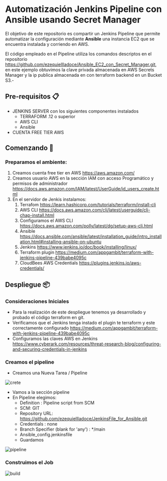 # Automatización Jenkins Pipeline con Ansible usando Secret Manager

El objetivo de este repositorio es compartir un Jenkins Pipeline que permite  automatizar la configuración mediante **Ansible** una  instancia EC2 que se encuentra instalada y corriendo en AWS.

El código empleado en el Pipeline utiliza los comandos descriptos en el repositorio  https://github.com/ezequiellladoce/Ansible_EC2_con_Secret_Manager.git, en este ejemplo obtuvimos la clave privada almacenada en AWS Secrets Manager y la ip publica almacenada en con terraform backend en un Bucket S3.-

## Pre-requisitos 📋

- JENKINS SERVER con los siguientes componentes instalados
  - TERRAFORM .12 o superior
  - AWS CLI
  - Ansible
- CUENTA FREE TIER AWS 
  
## Comenzando 🚀

### Preparamos el ambiente:

1) Creamos cuenta free tier en AWS  https://aws.amazon.com/
2) Creamos usuario AWS en la sección IAM con acceso Programático y permisos de administrador https://docs.aws.amazon.com/IAM/latest/UserGuide/id_users_create.html  
3) En el servidor de Jenkis instalamos:
   1) Terrafom https://learn.hashicorp.com/tutorials/terraform/install-cli
   2) AWS CLI https://docs.aws.amazon.com/cli/latest/userguide/cli-chap-install.html
   3) Configuramos el AWS CLI https://docs.aws.amazon.com/polly/latest/dg/setup-aws-cli.html 
   4) Ansible https://docs.ansible.com/ansible/latest/installation_guide/intro_installation.html#installing-ansible-on-ubuntu
   5) Jenkins https://www.jenkins.io/doc/book/installing/linux/
   6) Terraform plugin https://medium.com/appgambit/terraform-with-jenkins-pipeline-439babe4095c
   7) CloudBees AWS Credentials https://plugins.jenkins.io/aws-credentials/

## Despliegue 📦

### Consideraciones Iniciales

  - Para la realización de este despliegue tenemos ya desarrollado y probado el código terraform en git.
  - Verificamos que el Jenkins tenga instado el plugin te terraform y este correctamente configurado https://medium.com/appgambit/terraform-with-jenkins-pipeline-439babe4095c
  - Configuramos las claves AWS en Jenkins https://www.cyberark.com/resources/threat-research-blog/configuring-and-securing-credentials-in-jenkins

### Creamos el pipeline

  - Creamos una Nueva Tarea / Pipeline
  
  ![crete](https://user-images.githubusercontent.com/67485607/102814445-6d774880-43a9-11eb-8aa9-94b278d80b34.png)
  
  - Vamos a la sección pipeline
  - En Pipeline elegimos:
    - Definition : Pipeline script from SCM
    - SCM: GIT
    - Repository URL:  https://github.com/ezequiellladoce/JenkinsFile_for_Ansible.git
    - Credentials : none
    - Branch Specifier (blank for 'any') : */main
    - Ansible_config.jenkinsfile
    - Guardamos 
    
 ![pipeline](https://user-images.githubusercontent.com/67485607/102814743-e37baf80-43a9-11eb-857f-4ffdf1204c8b.PNG)   
  
### Construimos el Job

![build](https://user-images.githubusercontent.com/67485607/102814348-3a34b980-43a9-11eb-975b-ade27a698a0b.PNG)



